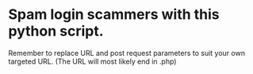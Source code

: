 Spam login scammers with this python script.
=============

Remember to replace URL and post request parameters to suit your own targeted URL. (The URL will most likely end in .php)